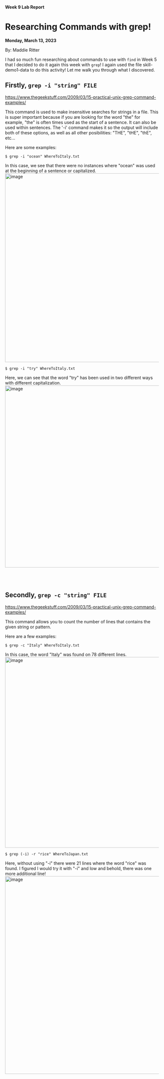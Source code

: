 **Week 9 Lab Report**
# Researching Commands with grep!
**Monday, March 13, 2023**

By: Maddie Ritter

I had so much fun researching about commands to use with `find` in Week 5 that I decided to do it again this week with `grep`! I again used the file skill-demo1-data to do this activity! Let me walk you through what I discovered.

## Firstly, `grep -i "string" FILE`
https://www.thegeekstuff.com/2009/03/15-practical-unix-grep-command-examples/

This command is used to make insensitive searches for strings in a file. This is super important because if you are looking for the word "the" for example, "the" is often times used as the start of a sentence. It can also be used within sentences. The '-i' command makes it so the output will include both of these options, as well as all other posibilities: "THE", "tHE", "thE", etc... <br>

Here are some examples:
```
$ grep -i "ocean" WhereToItaly.txt
```
In this case, we see that there were no instances where "ocean" was used at the beginning of a sentence or capitalized.
<img width="616" alt="image" src="https://user-images.githubusercontent.com/122555675/224583797-efba834d-78e7-4b3e-81e9-240ff0e9d2db.png">


```
$ grep -i "try" WhereToItaly.txt
```
Here, we can see that the word "try" has been used in two different ways with different capitalization.
<img width="594" alt="image" src="https://user-images.githubusercontent.com/122555675/224583905-b9bf686a-90a7-4ff6-81c2-ea9c7d9dc5c4.png">



<br>
<br>

## Secondly, `grep -c "string" FILE`
https://www.thegeekstuff.com/2009/03/15-practical-unix-grep-command-examples/

This command allows you to count the number of lines that contains the given string or pattern. <br>

Here are a few examples:
```
$ grep -c "Italy" WhereToItaly.txt
```
In this case, the word "Italy" was found on 78 different lines.
<img width="622" alt="image" src="https://user-images.githubusercontent.com/122555675/224584319-df72fcbc-4912-449c-966e-c13f2f665fe9.png">

```
$ grep (-i) -r "rice" WhereToJapan.txt
```
Here, without using "-i" there were 21 lines where the word "rice" was found. I figured I would try it with "-i" and low and behold, there was one more additional line! 
<img width="645" alt="image" src="https://user-images.githubusercontent.com/122555675/224584412-5449b87c-500e-4492-8058-7a2b05679cff.png">
